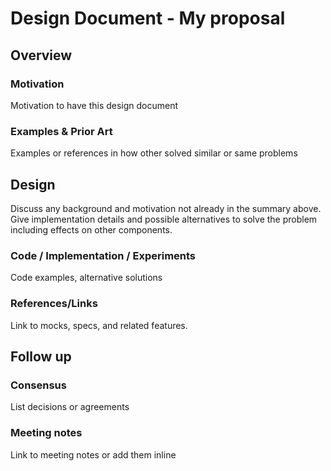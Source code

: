 # Design Document - My proposal 

## Overview 

### Motivation
Motivation to have this design document 

### Examples &  Prior Art 
Examples or references in how other solved similar or same problems

## Design 

Discuss any background and motivation not already in the summary above. Give implementation details and possible alternatives to solve the problem including effects on other components.

### Code / Implementation / Experiments
Code examples,  alternative solutions

### References/Links
Link to mocks, specs, and related features.

## Follow up

### Consensus 
List decisions or agreements

### Meeting notes
Link to meeting notes or add them inline 
